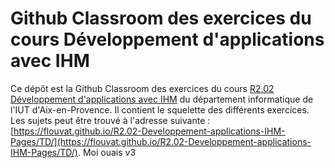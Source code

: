 # Github Classroom des exercices du cours Développement d'applications avec IHM

Ce dépôt est la Github Classroom des exercices du cours [R2.02 Développement d'applications avec IHM](https://flouvat.github.io/R2.02-Developpement-applications-IHM-Pages/) du département informatique de l'IUT d'Aix-en-Provence. Il contient le squelette des différents exercices. Les sujets peut être trouvé à l'adresse suivante : [https://flouvat.github.io/R2.02-Developpement-applications-IHM-Pages/TD/](https://flouvat.github.io/R2.02-Developpement-applications-IHM-Pages/TD/).
Moi ouais v3